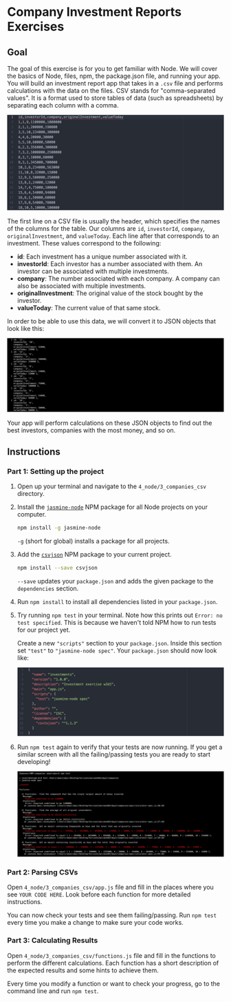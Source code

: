 # Company Investment Reports Exercises

## Goal

The goal of this exercise is for you to get familiar with Node. We will cover
the basics of Node, files, npm, the package.json file, and running your app.
You will build an investment report app that takes in a `.csv` file and
performs calculations with the data on the files. CSV stands for
"comma-separated values". It is a format used to store tables of data (such as
spreadsheets) by separating each column with a comma.

![CSV](images/capture1.jpeg)

The first line on a CSV file is usually the header, which specifies the names of the columns for the table. Our columns are `id`, `investorId`, `company`, `originalInvestment`, and `valueToday`. Each line after that corresponds to an investment. These values correspond to the following:

  + **id**: Each investment has a unique number associated with it.
  + **investorId**: Each investor has a number associated with them. An investor can be associated with multiple investments.
  + **company**: The number associated with each company. A company can also be associated with multiple investments.
  + **originalInvestment**: The original value of the stock bought by the investor.
  + **valueToday**: The current value of that same stock.

In order to be able to use this data, we will convert it to JSON objects that look like this:

![JSON](images/capture2.jpeg)

Your app will perform calculations on these JSON objects to find out the best investors, companies with the most money, and so on.

## Instructions

### Part 1: Setting up the project

1. Open up your terminal and navigate to the `4_node/3_companies_csv` directory.
2. Install the [`jasmine-node`](https://www.npmjs.com/package/jasmine-node) NPM
   package for all Node projects on your computer.

   ```sh
   npm install -g jasmine-node
   ```

   `-g` (short for global) installs a package for all projects.

3. Add the [`csvjson`](https://github.com/pradeep-mishra/csvjson) NPM package to
   your current project.

   ```sh
   npm install --save csvjson
   ```

   `--save` updates your `package.json` and adds the given package
   to the `dependencies` section.
4. Run `npm install` to install all dependencies listed in your `package.json`.
5. Try running `npm test` in your terminal. Note how this prints out
   `Error: no test specified`. This is because we haven't told NPM how to
   run tests for our project yet.

   Create a new `"scripts"` section to your `package.json`. Inside this section
   set `"test"` to `"jasmine-node spec"`. Your `package.json` should now look
   like:

   ![Package](images/capture3.jpeg)

6. Run `npm test` again to verify that your tests are now running. If you get a
   similar screen with all the failing/passing tests you are ready to start
   developing!

    ![Failing Tests](images/capture4.jpeg)

### Part 2: Parsing CSVs

Open `4_node/3_companies_csv/app.js` file and fill in the places where you see `YOUR CODE HERE`. Look before each function for more detailed instructions.

You can now check your tests and see them failing/passing. Run `npm test` every time you make a change to make sure your code works.

### Part 3: Calculating Results

Open `4_node/3_companies_csv/functions.js` file and fill in the functions to
perform the different calculations. Each function has a short description of the
expected results and some hints to achieve them.  

Every time you modify a function or want to check your progress, go to the
command line and run `npm test`.
